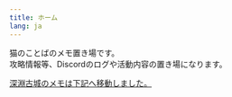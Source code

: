 ```yaml
---
title: ホーム
lang: ja
---
```


猫のことばのメモ置き場です。  
攻略情報等、Discordのログや活動内容の置き場になります。

[深淵古城のメモは下記へ移動しました。](/guide/old_castle_of_abyss/)